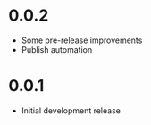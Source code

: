 # 0.0.2

* Some pre-release improvements
* Publish automation

# 0.0.1

* Initial development release
